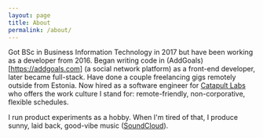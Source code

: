 ```yaml
---
layout: page
title: About
permalink: /about/
---
```


Got BSc in Business Information Technology in 2017 but have been working as a developer from 2016. Began writing code in (AddGoals)[https://addgoals.com] (a social network platform) as a front-end developer, later became full-stack. Have done a couple freelancing gigs remotely outside from Estonia. Now hired as a software engineer for [Catapult Labs](http://catapultlabs.eu) who offers the work culture I stand for: remote-friendly, non-corporative, flexible schedules.

I run product experiments as a hobby. When I'm tired of that, I produce sunny, laid back, good-vibe music ([SoundCloud](https://soundcloud.com/pyta2)).
